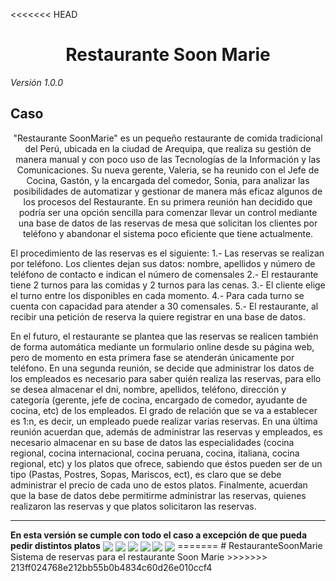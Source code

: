<<<<<<< HEAD
<h1 align="center">Restaurante Soon Marie</h1>
<i>Versión 1.0.0</i>
<h2>Caso</h2>
<p align="center">"Restaurante SoonMarie" es un pequeño restaurante de comida tradicional del Perú, ubicada en la ciudad de Arequipa, que realiza su gestión de manera manual y con poco uso de las Tecnologías de la Información y las
Comunicaciones. Su nueva gerente, Valeria, se ha reunido con el Jefe de Cocina, Gastón, y la encargada del comedor, Sonia, para analizar las posibilidades de automatizar y gestionar de manera más eficaz algunos de los procesos del Restaurante.
En su primera reunión han decidido que podría ser una opción sencilla para comenzar llevar un control mediante una base de datos de las reservas de mesa que solicitan los clientes por teléfono y abandonar el sistema poco eficiente que tiene actualmente.

El procedimiento de las reservas es el siguiente:
1.- Las reservas se realizan por teléfono. Los clientes dejan sus datos: nombre, apellidos y número de teléfono de contacto e indican el número de comensales
2.- El restaurante tiene 2 turnos para las comidas y 2 turnos para las cenas.
3.- El cliente elige el turno entre los disponibles en cada momento.
4.- Para cada turno se cuenta con capacidad para atender a 30 comensales.
5.- El restaurante, al recibir una petición de reserva la quiere registrar en una base de datos.

En el futuro, el restaurante se plantea que las reservas se realicen también de forma automática mediante un formulario online desde su página web, pero de momento en esta primera fase se atenderán únicamente por teléfono.
En una segunda reunión, se decide que administrar los datos de los empleados es necesario para saber quién realiza las reservas, para ello se desea almacenar el dni, nombre, apellidos, teléfono, dirección y categoría (gerente, jefe de cocina, encargado de comedor, ayudante de cocina, etc) de los empleados. El grado de relación que se va a establecer es 1:n, es decir, un empleado puede realizar varias reservas.
En una última reunión acuerdan que, además de administrar las reservas y empleados, es necesario almacenar en su base de datos las especialidades (cocina regional, cocina internacional, cocina peruana, cocina, italiana, cocina regional, etc) y los platos que ofrece, sabiendo que éstos pueden ser de un tipo (Pastas, Postres, Sopas, Mariscos, ect), es claro que se debe administrar el precio de cada uno de estos platos. Finalmente, acuerdan que la base de datos debe permitirme administrar las reservas, quienes realizaron las reservas y que platos solicitaron las reservas.</p>

<hr>
<strong>En esta versión se cumple con todo el caso a excepción de que pueda pedir distintos platos</strong>

<img align="center" src="https://i.postimg.cc/xT584QKt/inicio.jpg">
<img align="center" src="https://i.postimg.cc/mgrkxnjR/reportes.jpg">
<img align="center" src="https://i.postimg.cc/zGPBqk2h/Gestor-empleados.jpg">
<img align="center" src="https://i.postimg.cc/yYsWjxSD/fomulario-nuevo-Empleado.jpg">
<img align="center" src="https://i.postimg.cc/9fRf0qsn/gestor-de-reservas.jpg">
<img align="center" src="https://i.postimg.cc/tRhYFW70/fomulario-nueva-Reserva.jpg">
=======
# RestauranteSoonMarie
Sistema de reservas para el restaurante Soon Marie
>>>>>>> 213ff024768e212bb55b0b4834c60d26e010ccf4
